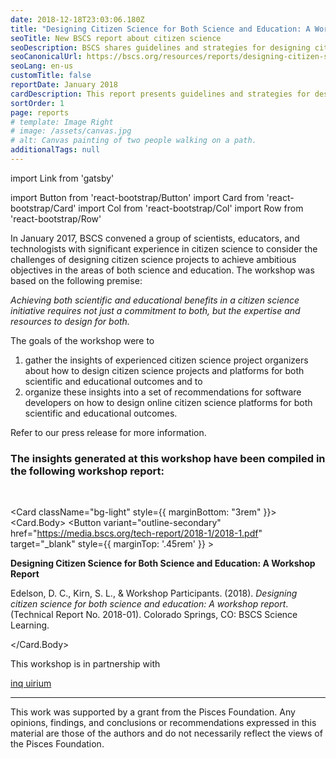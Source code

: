 ```yaml
---
date: 2018-12-18T23:03:06.180Z
title: "Designing Citizen Science for Both Science and Education: A Workshop Report"
seoTitle: New BSCS report about citizen science
seoDescription: BSCS shares guidelines and strategies for designing citizen projects with both scientific and educational benefits.
seoCanonicalUrl: https://bscs.org/resources/reports/designing-citizen-science-for-both-science-and-education-a-workshop-report
seoLang: en-us
customTitle: false
reportDate: January 2018
cardDescription: This report presents guidelines and strategies for designing citizen science projects with scientific and educational benefits.
sortOrder: 1
page: reports
# template: Image Right
# image: /assets/canvas.jpg
# alt: Canvas painting of two people walking on a path.
additionalTags: null
---
```


import Link from 'gatsby'

import Button from 'react-bootstrap/Button'
import Card from 'react-bootstrap/Card'
import Col from 'react-bootstrap/Col'
import Row from 'react-bootstrap/Row'

In January 2017, BSCS convened a group of scientists, educators, and technologists with significant experience in citizen science to consider the challenges of designing citizen science projects to achieve ambitious objectives in the areas of both science and education. The workshop was based on the following premise:
<br />

*Achieving both scientific and educational benefits in a citizen science initiative requires not just a commitment to both, but the expertise and resources to design for both.*

The goals of the workshop were to

<ol>
  <li>gather the insights of experienced citizen science project organizers about how to design citizen science projects and platforms for both scientific and educational outcomes and to</li>
  <li>organize these insights into a set of recommendations for software developers on how to design online citizen science platforms for both scientific and educational outcomes.</li>
</ol>

Refer to our <Link to="/our-work/news/new-bscs-report-presents-guidelines-for-designing-citizen-science-projects-that-merge-science-and-education">press release</Link> for more information.

### The insights generated at this workshop have been compiled in the following workshop report:
<br />

<Card className="bg-light" style={{ marginBottom: "3rem" }}>
  <Card.Body>
    <Row>
      <Col xs={2} lg={1}>
        <Button
          variant="outline-secondary"
          href="https://media.bscs.org/tech-report/2018-1/2018-1.pdf"
          target="_blank"
          style={{ marginTop: '.45rem' }}
        >
          <i className="fas fa-cloud-download-alt"></i>
        </Button>
      </Col>
      <Col>
        <p><strong>Designing Citizen Science for Both Science and Education: A Workshop Report</strong></p>
        <p>Edelson, D. C., Kirn, S. L., &amp; Workshop Participants. (2018). <em>Designing citizen science for both science and education: A workshop report</em>. (Technical Report No. 2018-01). Colorado Springs, CO: BSCS Science Learning.</p>
      </Col>
    </Row>
  </Card.Body>
</Card>

<div style={{ fontSize: "1.8rem", marginBottom: '1.5rem' }}><p>This workshop is in partnership with</p></div>

<div className="d-flex justify-content-center">
  <div className="m-auto">
    <a
      href="http://www.inquirium.net/"
      target="_blank"
      rel="noopener noreferrer"
      style={{ textDecoration: 'none' }}
    >
      <div
        style={{
          fontFamily: 'futura-pt-condensed, sans-serif',
          fontStyle: 'normal',
          fontWeight: '400',
          fontSize: '5rem',
          color: '#55B7DD'
        }}
      >
        <span
          style={{
            fontFamily: 'futura-pt-condensed, sans-serif',
            fontStyle: 'normal',
            fontWeight: '400',
            color: '#0D0DA5'
          }}
        >
          inq
        </span>
        uirium
      </div>
    </a>
  </div>
</div>

<hr />

<div className="d-flex my-5">
  <div className="justify-content-center">
    <p className="text-center">This work was supported by a grant from the Pisces Foundation. Any opinions, findings, and conclusions or recommendations expressed in this material are those of the authors and do not necessarily reflect the views of the Pisces Foundation.</p>
  </div>
</div>
